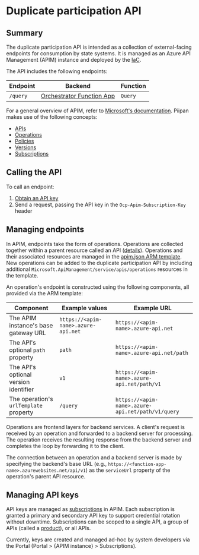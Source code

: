 # Duplicate participation API

## Summary

The duplicate participation API is intended as a collection of external-facing endpoints for consumption by state systems. It is managed as an Azure API Management (APIM) instance and deployed by the [IaC](../../docs/iac.md).

The API includes the following endpoints:

| Endpoint | Backend | Function |
|---|---|---|
| `/query` | [Orchestrator Function App](orchestrator-match.md) | `Query` |

For a general overview of APIM, refer to [Microsoft's documentation](https://docs.microsoft.com/en-us/azure/api-management/). Piipan makes use of the following concepts:

- [APIs](https://docs.microsoft.com/en-us/azure/api-management/api-management-key-concepts#-apis-and-operations)
- [Operations](https://docs.microsoft.com/en-us/azure/api-management/api-management-key-concepts#-apis-and-operations)
- [Policies](https://docs.microsoft.com/en-us/azure/api-management/api-management-howto-policies)
- [Versions](https://docs.microsoft.com/en-us/azure/api-management/api-management-versions)
- [Subscriptions](https://docs.microsoft.com/en-us/azure/api-management/api-management-subscriptions)

## Calling the API

To call an endpoint:

1. [Obtain an API key](#managing-api-keys)
1. Send a request, passing the API key in the `Ocp-Apim-Subscription-Key` header

## Managing endpoints

In APIM, endpoints take the form of operations. Operations are collected together within a parent resource called an API ([details](https://docs.microsoft.com/en-us/azure/api-management/api-management-key-concepts#-apis-and-operations)). Operations and their associated resources are managed in the [apim.json ARM template](../../iac/arm-templates/apim.json). New operations can be added to the duplicate participation API by including additional `Microsoft.ApiManagement/service/apis/operations` resources in the template.

An operation's endpoint is constructed using the following components, all provided via the ARM template:

| Component | Example values | Example URL |
|---|---|---|
| The APIM instance's base gateway URL | `https://<apim-name>.azure-api.net` | `https://<apim-name>.azure-api.net` |
| The API's optional `path` property | `path` | `https://<apim-name>.azure-api.net/path` |
| The API's optional version identifier | `v1` | `https://<apim-name>.azure-api.net/path/v1` |
| The operation's `urlTemplate` property | `/query` | `https://<apim-name>.azure-api.net/path/v1/query` |

Operations are frontend layers for backend services. A client's request is received by an operation and forwarded to a backend server for processing. The operation receives the resulting response from the backend server and completes the loop by forwarding it to the client.

The connection between an operation and a backend server is made by specifying the backend's base URL (e.g., `https://<function-app-name>.azurewebsites.net/api/v1`) as the `serviceUrl` property of the operation's parent API resource.

## Managing API keys

API keys are managed as [subscriptions](https://docs.microsoft.com/en-us/azure/api-management/api-management-subscriptions) in APIM. Each subscription is granted a primary and secondary API key to support credential rotation without downtime. Subscriptions can be scoped to a single API, a group of APIs (called a [product](https://docs.microsoft.com/en-us/azure/api-management/api-management-key-concepts#--products)), or all APIs.

Currently, keys are created and managed ad-hoc by system developers via the Portal (Portal > {APIM instance} > Subscriptions).
